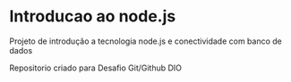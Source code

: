 # Introducao ao node.js
Projeto de introdução a tecnologia node.js e conectividade com banco de dados

Repositorio criado para Desafio Git/Github DIO
